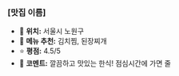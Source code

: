 ### [맛집 이름]
- 📍 **위치:** 서울시 노원구
- 🍴 **메뉴 추천:** 김치찜, 된장찌개
- ⭐ **평점:** 4.5/5
- 💬 **코멘트:** 깔끔하고 맛있는 한식! 점심시간에 가면 줄